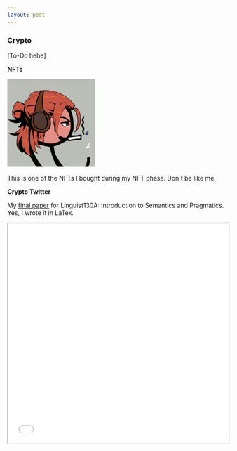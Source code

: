 ```yaml
---
layout: post
---
```


### Crypto
[To-Do hehe]

**NFTs**

<img src="../zukimf.png" alt="my zuki mf" width="200"/>


This is one of the NFTs I bought during my NFT phase. Don't be like me. 

**Crypto Twitter**

My [final paper](https://github.com/kayleegeorge/kayleegeorge.github.io/blob/efb24b144723f6762a64b1dc6b4b74a9f9c9fef6/Ling130A_Final_Report_.pdf) for Linguist130A: Introduction to Semantics and Pragmatics. Yes, I wrote it in LaTex.

<iframe src="./Ling130A_Final_Report_.pdf" width="100%" height="500px">
